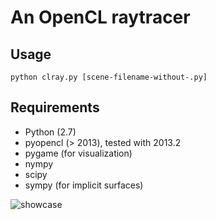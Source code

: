 An OpenCL raytracer
===================

Usage
-------------
	python clray.py [scene-filename-without-.py]

Requirements
-------------
 * Python (2.7)
 * pyopencl (> 2013), tested with 2013.2
 * pygame (for visualization)
 * nympy
 * scipy
 * sympy (for implicit surfaces)

![showcase](http://olento.zapto.org/img/raytracer-showcase.png "Example output")
